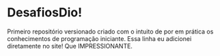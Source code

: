 # DesafiosDio!
 Primeiro repositório versionado criado com o intuito de por em prática os conhecimentos de programação iniciante.
 Essa linha eu adicionei diretamente no site! Que IMPRESSIONANTE.
